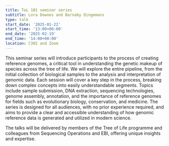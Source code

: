 ```yaml
---
title: ToL 101 seminar series
subtitle: Lora Downes and Barnaby Dingemans
type: talk
start_date: '2025-01-22'
start_time: '13:00+00:00'
end_date: '2025-02-19'
end_time: '14:00+00:00'
location: C302 and Zoom
---
```


This seminar series will introduce participants to the process of creating reference genomes, a critical tool in understanding the genetic makeup of species across the tree of life. We will explore the entire pipeline, from the initial collection of biological samples to the analysis and interpretation of genomic data. Each session will cover a key step in the process, breaking down complex concepts into easily understandable segments. Topics include sample submission, DNA extraction, sequencing technologies, genome assembly, annotation, and the importance of reference genomes for fields such as evolutionary biology, conservation, and medicine. The series is designed for all audiences, with no prior experience required, and aims to provide a clear and accessible understanding of how genomic reference data is generated and utilized in modern science.

The talks will be delivered by members of the Tree of Life programme and colleagues from Sequencing Operations and EBI, offering unique insights and expertise.
